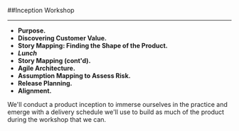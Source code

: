 <!-- .slide: data-background="resources/footer.svg" data-background-size="contain" data-background-position="bottom"  -->

##Inception Workshop
- - -
* **Purpose.**    <!-- .element: style="color:#e0dfe4" -->
* **Discovering Customer Value.** <!-- .element: style="color:#e0dfe4" -->
* **Story Mapping:  Finding the Shape of the Product.** <!-- .element: style="color:#e0dfe4" -->  
* _**Lunch**_ <!-- .element: style="color:#e0dfe4" -->
* **Story Mapping (cont'd).**  
* **Agile Architecture.** <!-- .element: style="color:#e0dfe4" --> 
* **Assumption Mapping to Assess Risk.**  <!-- .element: style="color:#e0dfe4" -->
* **Release Planning.**  <!-- .element: style="color:#e0dfe4" -->
* **Alignment.**    <!-- .element: style="color:#e0dfe4" -->

<aside class="notes">
  We'll conduct a product inception to immerse ourselves in the practice and
  emerge with a delivery schedule we'll use to build as much of the product 
  during the workshop that we can.
</aside>
